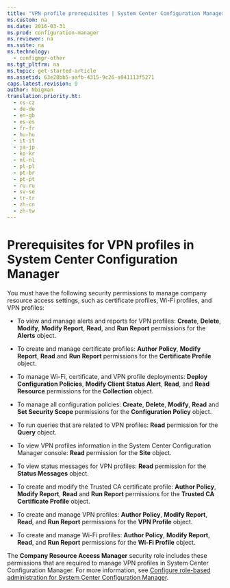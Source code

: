 ```yaml
---
title: "VPN profile prerequisites | System Center Configuration Manager"
ms.custom: na
ms.date: 2016-03-31
ms.prod: configuration-manager
ms.reviewer: na
ms.suite: na
ms.technology: 
  - configmgr-other
ms.tgt_pltfrm: na
ms.topic: get-started-article
ms.assetid: 63e28bb5-aafb-4315-9c26-a941113f5271
caps.latest.revision: 9
author: Nbigman
translation.priority.ht: 
  - cs-cz
  - de-de
  - en-gb
  - es-es
  - fr-fr
  - hu-hu
  - it-it
  - ja-jp
  - ko-kr
  - nl-nl
  - pl-pl
  - pt-br
  - pt-pt
  - ru-ru
  - sv-se
  - tr-tr
  - zh-cn
  - zh-tw
---
```

# Prerequisites for VPN profiles in System Center Configuration Manager
You must have the following security permissions to manage company resource access settings, such as certificate profiles, Wi-Fi profiles, and VPN profiles:  
  
-   To view and manage alerts and reports for VPN profiles: **Create**, **Delete**, **Modify**, **Modify Report**, **Read**, and **Run Report** permissions for the **Alerts** object.  
  
-   To create and manage certificate profiles: **Author Policy**, **Modify Report**, **Read** and **Run Report** permissions for the **Certificate Profile** object.  
  
-   To manage Wi-Fi, certificate, and VPN profile deployments: **Deploy Configuration Policies**, **Modify Client Status Alert**, **Read**, and **Read Resource** permissions for the **Collection** object.  
  
-   To manage all configuration policies: **Create**, **Delete**, **Modify**, **Read** and **Set Security Scope** permissions for the **Configuration Policy** object.  
  
-   To run queries that are related to VPN profiles: **Read** permission for the **Query** object.  
  
-   To view VPN profiles information in the System Center Configuration Manager console: **Read** permission for the **Site** object.  
  
-   To view status messages for VPN profiles: **Read** permission for the **Status Messages** object.  
  
-   To create and modify the Trusted CA certificate profile: **Author Policy**, **Modify Report**, **Read** and **Run Report** permissions for the **Trusted CA Certificate Profile** object.  
  
-   To create and manage VPN profiles: **Author Policy**, **Modify Report**, **Read**, and **Run Report** permissions for the **VPN Profile** object.  
  
-   To create and manage Wi-Fi profiles: **Author Policy**, **Modify Report**, **Read**, and **Run Report** permissions for the **Wi-Fi Profile** object.  
  
 The **Company Resource Access Manager** security role includes these permissions that are required to manage VPN profiles in System Center Configuration Manager. For more information, see  [Configure role-based administration for System Center Configuration Manager](../../core/servers/deploy/configure/configure-role-based-administration.md).
